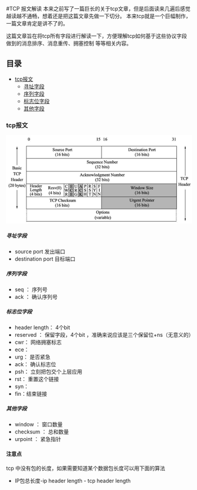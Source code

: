 #TCP 报文解读
本来之前写了一篇巨长的关于tcp文章，但是后面读来几遍后感觉越读越不通畅，想着还是把这篇文章先做一下切分。
本来tcp就是一个巨幅制作，一篇文章肯定是讲不了的。

这篇文章旨在将tcp所有字段进行解读一下，方便理解tcp如何基于这些协议字段做到的消息排序、消息重传、拥塞控制
等等相关内容。

## 目录
- [tcp报文](###tcp报文)
    - [寻址字段](###寻址字段)
    - [序列字段](###序列字段)
    - [标志位字段](###标志位字段)
    - [其他字段](###其他字段)

### tcp报文

![img](../../images/assign/tcp5.png)

##### 寻址字段
- source port 发出端口
- destination port 目标端口

##### 序列字段
- seq  ： 序列号
- ack ： 确认序列号


##### 标志位字段
- header length： 4个bit
- reserved ： 保留字段，4个bit ，准确来说应该是三个保留位+ns（无意义的）
- cwr： 网络拥塞标志
- ece： 
- urg： 是否紧急
- ack： 确认标志位
- psh： 立刻把包交个上层应用
- rst： 重置这个链接
- syn： 
- fin：结束链接


#####  其他字段
- window ： 窗口数量
- checksum ： 总和数量
- urpoint ： 紧急指针



#### 注意点
 tcp 中没有包的长度，如果需要知道某个数据包长度可以用下面的算法
-  IP包总长度-ip header length - tcp header length 
